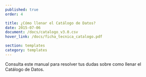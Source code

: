 ```yaml
---
published: true
order: 4

title: ¿Cómo llenar el Catálogo de Datos?
date: 2015-07-06
document: /docs/catalogo_v3.0.csv
hover_link: /docs/ficha_tecnica_catalogo.pdf

section: templates
category: templates
---
```


Consulta este manual para resolver tus dudas sobre como llenar el Catálogo de Datos.